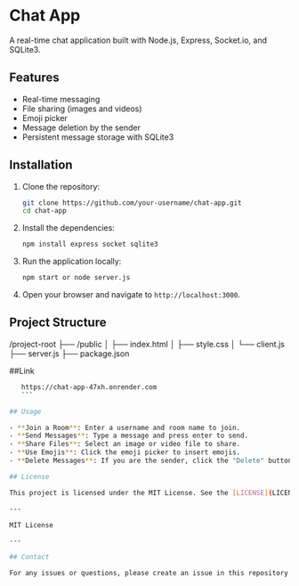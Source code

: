 # Chat App

A real-time chat application built with Node.js, Express, Socket.io, and SQLite3.

## Features

- Real-time messaging
- File sharing (images and videos)
- Emoji picker
- Message deletion by the sender
- Persistent message storage with SQLite3

## Installation

1. Clone the repository:
    ```sh
    git clone https://github.com/your-username/chat-app.git
    cd chat-app
    ```

2. Install the dependencies:
    ```sh
    npm install express socket sqlite3
    ```

3. Run the application locally:
    ```sh
    npm start or node server.js
    ```

4. Open your browser and navigate to `http://localhost:3000`.

## Project Structure

/project-root
├── /public
│ ├── index.html
│ ├── style.css
│ └── client.js
├── server.js
├── package.json

##Link
 ```sh
    https://chat-app-47xh.onrender.com
    ```

## Usage

- **Join a Room**: Enter a username and room name to join.
- **Send Messages**: Type a message and press enter to send.
- **Share Files**: Select an image or video file to share.
- **Use Emojis**: Click the emoji picker to insert emojis.
- **Delete Messages**: If you are the sender, click the "Delete" button to remove a message.

## License

This project is licensed under the MIT License. See the [LICENSE](LICENSE) file for details.

---

MIT License

---

## Contact

For any issues or questions, please create an issue in this repository or contact me at [vercelapp105@gmail.com].
